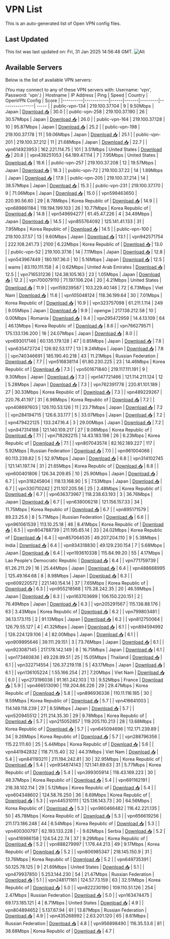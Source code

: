 # VPN List

This is an auto-generated list of Open VPN config files.

## Last Updated

This list was last updated on: Fri, 31 Jan 2025 14:56:48 GMT.
![Alt](https://repobeats.axiom.co/api/embed/186b98318ef1479477931607c1ad7d823f12451f.svg "Repobeats analytics image")

## Available Servers

Below is the list of available VPN servers:

(You may connect to any of these VPN servers with: Username: 'vpn', Password: 'vpn'.)
| Hostname | IP Address | Ping | Speed | Country | OpenVPN Config | Score |
|----------|------------|------|-------|---------|----------------| ----- |
| public-vpn-134 | 219.100.37.104 | 9 | 9.50Mbps | Japan | [Download 📥](./configs/server_0_JP.ovpn) | 30.0 |
| public-vpn-258 | 219.100.37.190 | 26 | 30.57Mbps | Japan | [Download 📥](./configs/server_1_JP.ovpn) | 26.0 |
| public-vpn-164 | 219.100.37.128 | 10 | 95.87Mbps | Japan | [Download 📥](./configs/server_2_JP.ovpn) | 25.2 |
| public-vpn-198 | 219.100.37.178 | 11 | 59.06Mbps | Japan | [Download 📥](./configs/server_3_JP.ovpn) | 25.1 |
| public-vpn-201 | 219.100.37.212 | 11 | 21.68Mbps | Japan | [Download 📥](./configs/server_4_JP.ovpn) | 22.7 |
| vpn614923953 | 162.221.114.75 | 101 | 3.51Mbps | United States | [Download 📥](./configs/server_5_US.ovpn) | 20.8 |
| vpn438251053 | 64.189.47.114 | 7 | 7.95Mbps | United States | [Download 📥](./configs/server_6_US.ovpn) | 18.6 |
| public-vpn-257 | 219.100.37.208 | 12 | 19.57Mbps | Japan | [Download 📥](./configs/server_7_JP.ovpn) | 18.3 |
| public-vpn-72 | 219.100.37.22 | 14 | 1.89Mbps | Japan | [Download 📥](./configs/server_8_JP.ovpn) | 17.8 |
| public-vpn-205 | 219.100.37.214 | 14 | 38.57Mbps | Japan | [Download 📥](./configs/server_9_JP.ovpn) | 15.3 |
| public-vpn-231 | 219.100.37.170 | 9 | 71.06Mbps | Japan | [Download 📥](./configs/server_10_JP.ovpn) | 15.0 |
| vpn599463650 | 220.90.56.60 | 29 | 8.78Mbps | Korea Republic of | [Download 📥](./configs/server_11_KR.ovpn) | 14.9 |
| vpn689861184 | 119.194.199.103 | 26 | 10.77Mbps | Korea Republic of | [Download 📥](./configs/server_12_KR.ovpn) | 14.8 |
| vpn549694277 | 61.45.47.226 | 4 | 34.49Mbps | Japan | [Download 📥](./configs/server_13_JP.ovpn) | 14.5 |
| vpn855764092 | 125.141.41.133 | 31 | 7.95Mbps | Korea Republic of | [Download 📥](./configs/server_14_KR.ovpn) | 14.5 |
| public-vpn-100 | 219.100.37.57 | 13 | 9.60Mbps | Japan | [Download 📥](./configs/server_15_JP.ovpn) | 13.1 |
| vpn942571754 | 222.108.241.73 | 2100 | 6.22Mbps | Korea Republic of | [Download 📥](./configs/server_16_KR.ovpn) | 13.0 |
| public-vpn-52 | 219.100.37.16 | 14 | 7.11Mbps | Japan | [Download 📥](./configs/server_17_JP.ovpn) | 12.8 |
| vpn543967449 | 180.197.36.0 | 10 | 5.16Mbps | Japan | [Download 📥](./configs/server_18_JP.ovpn) | 12.5 |
| wams | 83.110.111.158 | 4 | 0.62Mbps | United Arab Emirates | [Download 📥](./configs/server_19_AE.ovpn) | 12.5 |
| vpn716531236 | 124.38.105.163 | 23 | 1.05Mbps | Japan | [Download 📥](./configs/server_20_JP.ovpn) | 12.2 |
| vpn700079110 | 71.197.106.204 | 20 | 4.21Mbps | United States | [Download 📥](./configs/server_21_US.ovpn) | 11.9 |
| vpn159239587 | 103.229.40.146 | 72 | 6.73Mbps | Viet Nam | [Download 📥](./configs/server_22_VN.ovpn) | 11.6 |
| vpn105048124 | 118.36.199.64 | 30 | 7.01Mbps | Korea Republic of | [Download 📥](./configs/server_23_KR.ovpn) | 10.9 |
| vpn323757098 | 61.211.1.114 | 249 | 9.05Mbps | Japan | [Download 📥](./configs/server_24_JP.ovpn) | 9.9 |
| opengw | 217.138.212.58 | 10 | 0.00Mbps | Romania | [Download 📥](./configs/server_25_RO.ovpn) | 9.4 |
| vpn295472959 | 14.4.13.109 | 64 | 46.13Mbps | Korea Republic of | [Download 📥](./configs/server_26_KR.ovpn) | 8.6 |
| vpn766279571 | 175.133.136.200 | 16 | 24.07Mbps | Japan | [Download 📥](./configs/server_27_JP.ovpn) | 8.0 |
| vpn693017146 | 60.135.179.128 | 47 | 0.85Mbps | Japan | [Download 📥](./configs/server_28_JP.ovpn) | 7.8 |
| vpn635472724 | 126.92.53.177 | 13 | 9.24Mbps | Japan | [Download 📥](./configs/server_29_JP.ovpn) | 7.8 |
| vpn740346691 | 185.190.40.218 | 43 | 11.21Mbps | Russian Federation | [Download 📥](./configs/server_30_RU.ovpn) | 7.7 |
| vpn516838114 | 61.80.230.225 | 23 | 14.46Mbps | Korea Republic of | [Download 📥](./configs/server_31_KR.ovpn) | 7.3 |
| vpn501671840 | 219.117.111.191 | 9 | 9.30Mbps | Japan | [Download 📥](./configs/server_32_JP.ovpn) | 7.3 |
| vpn147721466 | 121.114.211.124 | 12 | 5.28Mbps | Japan | [Download 📥](./configs/server_33_JP.ovpn) | 7.3 |
| vpn762391778 | 220.81.101.189 | 27 | 30.33Mbps | Korea Republic of | [Download 📥](./configs/server_34_KR.ovpn) | 7.3 |
| vpn489229267 | 220.76.41.197 | 31 | 6.96Mbps | Korea Republic of | [Download 📥](./configs/server_35_KR.ovpn) | 7.2 |
| vpn408697603 | 126.110.53.126 | 11 | 23.71Mbps | Japan | [Download 📥](./configs/server_36_JP.ovpn) | 7.2 |
| vpn284194715 | 126.6.33.177 | 5 | 33.07Mbps | Japan | [Download 📥](./configs/server_37_JP.ovpn) | 7.2 |
| vpn479422125 | 133.247.16.4 | 3 | 29.00Mbps | Japan | [Download 📥](./configs/server_38_JP.ovpn) | 7.2 |
| vpn947314188 | 121.140.109.217 | 27 | 9.08Mbps | Korea Republic of | [Download 📥](./configs/server_39_KR.ovpn) | 7.1 |
| vpn718282215 | 14.43.183.198 | 26 | 6.23Mbps | Korea Republic of | [Download 📥](./configs/server_40_KR.ovpn) | 7.1 |
| vpn807043574 | 82.162.189.227 | 117 | 5.92Mbps | Russian Federation | [Download 📥](./configs/server_41_RU.ovpn) | 7.0 |
| vpn961004066 | 60.113.239.82 | 5 | 52.97Mbps | Japan | [Download 📥](./configs/server_42_JP.ovpn) | 6.8 |
| vpn314102745 | 121.141.197.74 | 31 | 21.65Mbps | Korea Republic of | [Download 📥](./configs/server_43_KR.ovpn) | 6.8 |
| vpn600401806 | 126.34.209.85 | 10 | 25.90Mbps | Japan | [Download 📥](./configs/server_44_JP.ovpn) | 6.7 |
| vpn318245804 | 118.13.168.90 | 5 | 7.53Mbps | Japan | [Download 📥](./configs/server_45_JP.ovpn) | 6.7 |
| vpn330710242 | 211.107.205.56 | 25 | 2.48Mbps | Korea Republic of | [Download 📥](./configs/server_46_KR.ovpn) | 6.7 |
| vpn636373967 | 118.238.63.193 | 3 | 36.76Mbps | Japan | [Download 📥](./configs/server_47_JP.ovpn) | 6.7 |
| vpn638006218 | 121.156.157.33 | 34 | 11.75Mbps | Korea Republic of | [Download 📥](./configs/server_48_KR.ovpn) | 6.7 |
| vpn895171579 | 89.23.25.6 | 8 | 5.71Mbps | Russian Federation | [Download 📥](./configs/server_49_RU.ovpn) | 6.6 |
| vpn961061539 | 113.10.25.18 | 46 | 8.41Mbps | Korea Republic of | [Download 📥](./configs/server_50_KR.ovpn) | 6.5 |
| vpn804788739 | 211.195.65.14 | 33 | 24.02Mbps | Korea Republic of | [Download 📥](./configs/server_51_KR.ovpn) | 6.4 |
| vpn857064535 | 49.207.204.110 | 9 | 5.38Mbps | India | [Download 📥](./configs/server_52_IN.ovpn) | 6.4 |
| vpn934318830 | 49.129.230.154 | 7 | 5.68Mbps | Japan | [Download 📥](./configs/server_53_JP.ovpn) | 6.4 |
| vpn193610338 | 115.84.99.20 | 55 | 4.17Mbps | Lao People's Democratic Republic | [Download 📥](./configs/server_54_LA.ovpn) | 6.4 |
| vpn771759739 | 61.26.211.29 | 16 | 25.44Mbps | Japan | [Download 📥](./configs/server_55_JP.ovpn) | 6.4 |
| vpn488668995 | 125.49.164.68 | 8 | 8.98Mbps | Japan | [Download 📥](./configs/server_56_JP.ovpn) | 6.3 |
| vpn609220572 | 221.140.154.14 | 37 | 7.65Mbps | Korea Republic of | [Download 📥](./configs/server_57_KR.ovpn) | 6.3 |
| vpn955218568 | 175.28.242.35 | 20 | 46.59Mbps | Japan | [Download 📥](./configs/server_58_JP.ovpn) | 6.3 |
| vpn163703699 | 106.150.220.151 | 2 | 76.49Mbps | Japan | [Download 📥](./configs/server_59_JP.ovpn) | 6.3 |
| vpn205291567 | 115.138.88.176 | 63 | 3.43Mbps | Korea Republic of | [Download 📥](./configs/server_60_KR.ovpn) | 6.2 |
| vpn799803481 | 36.13.173.115 | 2 | 91.13Mbps | Japan | [Download 📥](./configs/server_61_JP.ovpn) | 6.2 |
| vpn812750064 | 126.79.55.127 | 4 | 41.32Mbps | Japan | [Download 📥](./configs/server_62_JP.ovpn) | 6.1 |
| vpn894594992 | 126.224.129.106 | 4 | 82.00Mbps | Japan | [Download 📥](./configs/server_63_JP.ovpn) | 6.1 |
| vpn909895646 | 39.111.29.151 | 3 | 73.76Mbps | Japan | [Download 📥](./configs/server_64_JP.ovpn) | 6.1 |
| vpn923087145 | 217.178.142.149 | 8 | 16.75Mbps | Japan | [Download 📥](./configs/server_65_JP.ovpn) | 6.1 |
| vpn173460836 | 49.228.99.51 | 25 | 15.05Mbps | Thailand | [Download 📥](./configs/server_66_TH.ovpn) | 6.1 |
| vpn322714554 | 126.37.219.118 | 5 | 43.17Mbps | Japan | [Download 📥](./configs/server_67_JP.ovpn) | 6.1 |
| vpn136105224 | 1.55.166.254 | 21 | 7.20Mbps | Viet Nam | [Download 📥](./configs/server_68_VN.ovpn) | 6.0 |
| vpn273196038 | 91.161.242.103 | 13 | 9.52Mbps | France | [Download 📥](./configs/server_69_FR.ovpn) | 5.9 |
| vpn466513090 | 119.204.86.226 | 29 | 29.47Mbps | Korea Republic of | [Download 📥](./configs/server_70_KR.ovpn) | 5.8 |
| vpn896936336 | 110.11.116.185 | 30 | 9.59Mbps | Korea Republic of | [Download 📥](./configs/server_71_KR.ovpn) | 5.7 |
| vpn416641003 | 114.149.118.239 | 27 | 8.59Mbps | Japan | [Download 📥](./configs/server_72_JP.ovpn) | 5.7 |
| vpn520945512 | 211.214.35.30 | 29 | 9.78Mbps | Korea Republic of | [Download 📥](./configs/server_73_KR.ovpn) | 5.7 |
| vpn215052857 | 119.205.110.213 | 28 | 13.68Mbps | Korea Republic of | [Download 📥](./configs/server_74_KR.ovpn) | 5.7 |
| vpn645094696 | 112.171.239.89 | 34 | 9.26Mbps | Korea Republic of | [Download 📥](./configs/server_75_KR.ovpn) | 5.7 |
| vpn288796356 | 115.22.111.60 | 25 | 5.44Mbps | Korea Republic of | [Download 📥](./configs/server_76_KR.ovpn) | 5.6 |
| vpn441942832 | 118.71.15.40 | 32 | 44.31Mbps | Viet Nam | [Download 📥](./configs/server_77_VN.ovpn) | 5.4 |
| vpn841193211 | 211.194.242.81 | 30 | 32.95Mbps | Korea Republic of | [Download 📥](./configs/server_78_KR.ovpn) | 5.4 |
| vpn934874143 | 121.141.69.63 | 31 | 5.77Mbps | Korea Republic of | [Download 📥](./configs/server_79_KR.ovpn) | 5.4 |
| vpn399305914 | 118.43.169.223 | 30 | 48.37Mbps | Korea Republic of | [Download 📥](./configs/server_80_KR.ovpn) | 5.4 |
| vpn691162191 | 218.38.102.114 | 29 | 5.12Mbps | Korea Republic of | [Download 📥](./configs/server_81_KR.ovpn) | 5.4 |
| vpn604348602 | 124.58.76.250 | 36 | 8.69Mbps | Korea Republic of | [Download 📥](./configs/server_82_KR.ovpn) | 5.3 |
| vpn445310111 | 125.136.143.73 | 30 | 64.56Mbps | Korea Republic of | [Download 📥](./configs/server_83_KR.ovpn) | 5.3 |
| vpn960466482 | 116.42.221.135 | 50 | 45.78Mbps | Korea Republic of | [Download 📥](./configs/server_84_KR.ovpn) | 5.3 |
| vpn656619256 | 211.173.186.248 | 44 | 6.54Mbps | Korea Republic of | [Download 📥](./configs/server_85_KR.ovpn) | 5.3 |
| vpn400300797 | 62.193.133.228 | - | 9.62Mbps | Serbia | [Download 📥](./configs/server_86_RS.ovpn) | 5.2 |
| vpn416986158 | 124.54.22.74 | 37 | 9.29Mbps | Korea Republic of | [Download 📥](./configs/server_87_KR.ovpn) | 5.2 |
| vpn888279997 | 1.176.44.213 | 49 | 9.17Mbps | Korea Republic of | [Download 📥](./configs/server_88_KR.ovpn) | 5.2 |
| vpn806985347 | 218.145.150.9 | 31 | 13.76Mbps | Korea Republic of | [Download 📥](./configs/server_89_KR.ovpn) | 5.2 |
| vpn649735391 | 50.125.78.125 | 9 | 21.69Mbps | United States | [Download 📥](./configs/server_90_US.ovpn) | 5.1 |
| vpn479937850 | 5.253.144.230 | 54 | 21.47Mbps | Russian Federation | [Download 📥](./configs/server_91_RU.ovpn) | 5.1 |
| vpn248171161 | 124.57.73.159 | 63 | 32.51Mbps | Korea Republic of | [Download 📥](./configs/server_92_KR.ovpn) | 5.0 |
| vpn822230190 | 109.110.51.126 | 254 | 2.47Mbps | Russian Federation | [Download 📥](./configs/server_93_RU.ovpn) | 5.0 |
| vpn163474475 | 69.173.185.121 | 4 | 8.71Mbps | United States | [Download 📥](./configs/server_94_US.ovpn) | 4.9 |
| vpn804894652 | 5.137.67.94 | 61 | 13.87Mbps | Russian Federation | [Download 📥](./configs/server_95_RU.ovpn) | 4.9 |
| vpn435268992 | 2.63.201.120 | 65 | 8.61Mbps | Russian Federation | [Download 📥](./configs/server_96_RU.ovpn) | 4.8 |
| vpn956898490 | 116.35.53.6 | 81 | 38.68Mbps | Korea Republic of | [Download 📥](./configs/server_97_KR.ovpn) | 4.7 |
